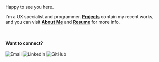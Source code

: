 Happy to see you here.

I'm a UX specialist and programmer. **[Projects](projects.html)** contain my recent works, \
and you can visit **[About Me](about.html)** and **<a
                href="documents/Minh_Tran_Resume.pdf"
                target="_blank"
                >Resume</a
              >** for more info.

<br>

#### Want to connect?

<div>
    <a href="mailto:mn_tran1216@gmail.com" target="_blank" style="text-decoration:none;">
        <img src="https://img.shields.io/badge/Email-FFFFFF?style=for-the-badge&logo=gmail&logoColor=black" alt="Email">
    </a>
    <a href="https://www.linkedin.com/in/mn-tran" target="_blank" style="text-decoration:none;">
        <img src="https://img.shields.io/badge/LinkedIn-FFFFFF?style=for-the-badge&logo=linkedin&logoColor=black" alt="LinkedIn">
    </a>
    <a href="https://github.com/MinhTran12" target="_blank" style="text-decoration:none;">
        <img src="https://img.shields.io/badge/GitHub-FFFFFF?style=for-the-badge&logo=github&logoColor=black" alt="GitHub">
    </a>
</div>
